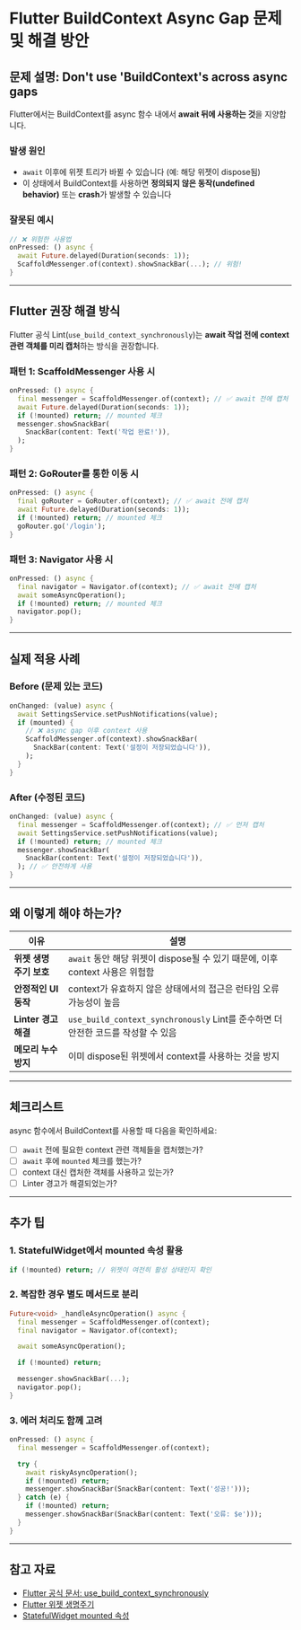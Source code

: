 # Flutter BuildContext Async Gap 문제 및 해결 방안

## 문제 설명: Don't use 'BuildContext's across async gaps

Flutter에서는 BuildContext를 async 함수 내에서 **await 뒤에 사용하는 것**을 지양합니다.

### 발생 원인

- `await` 이후에 위젯 트리가 바뀔 수 있습니다 (예: 해당 위젯이 dispose됨)
- 이 상태에서 BuildContext를 사용하면 **정의되지 않은 동작(undefined behavior)** 또는 **crash**가 발생할 수 있습니다

### 잘못된 예시

```dart
// ❌ 위험한 사용법
onPressed: () async {
  await Future.delayed(Duration(seconds: 1));
  ScaffoldMessenger.of(context).showSnackBar(...); // 위험!
}
```

---

## Flutter 권장 해결 방식

Flutter 공식 Lint(`use_build_context_synchronously`)는 **await 작업 전에 context 관련 객체를 미리 캡처**하는 방식을 권장합니다.

### 패턴 1: ScaffoldMessenger 사용 시

```dart
onPressed: () async {
  final messenger = ScaffoldMessenger.of(context); // ✅ await 전에 캡처
  await Future.delayed(Duration(seconds: 1));
  if (!mounted) return; // mounted 체크
  messenger.showSnackBar(
    SnackBar(content: Text('작업 완료!')),
  );
}
```

### 패턴 2: GoRouter를 통한 이동 시

```dart
onPressed: () async {
  final goRouter = GoRouter.of(context); // ✅ await 전에 캡처
  await Future.delayed(Duration(seconds: 1));
  if (!mounted) return; // mounted 체크
  goRouter.go('/login');
}
```

### 패턴 3: Navigator 사용 시

```dart
onPressed: () async {
  final navigator = Navigator.of(context); // ✅ await 전에 캡처
  await someAsyncOperation();
  if (!mounted) return; // mounted 체크
  navigator.pop();
}
```

---

## 실제 적용 사례

### Before (문제 있는 코드)

```dart
onChanged: (value) async {
  await SettingsService.setPushNotifications(value);
  if (mounted) {
    // ❌ async gap 이후 context 사용
    ScaffoldMessenger.of(context).showSnackBar(
      SnackBar(content: Text('설정이 저장되었습니다')),
    );
  }
}
```

### After (수정된 코드)

```dart
onChanged: (value) async {
  final messenger = ScaffoldMessenger.of(context); // ✅ 먼저 캡처
  await SettingsService.setPushNotifications(value);
  if (!mounted) return; // mounted 체크
  messenger.showSnackBar(
    SnackBar(content: Text('설정이 저장되었습니다')),
  ); // ✅ 안전하게 사용
}
```

---

## 왜 이렇게 해야 하는가?

| 이유                    | 설명                                                                              |
| ----------------------- | --------------------------------------------------------------------------------- |
| **위젯 생명 주기 보호** | `await` 동안 해당 위젯이 dispose될 수 있기 때문에, 이후 context 사용은 위험함     |
| **안정적인 UI 동작**    | context가 유효하지 않은 상태에서의 접근은 런타임 오류 가능성이 높음               |
| **Linter 경고 해결**    | `use_build_context_synchronously` Lint를 준수하면 더 안전한 코드를 작성할 수 있음 |
| **메모리 누수 방지**    | 이미 dispose된 위젯에서 context를 사용하는 것을 방지                              |

---

## 체크리스트

async 함수에서 BuildContext를 사용할 때 다음을 확인하세요:

- [ ] `await` 전에 필요한 context 관련 객체들을 캡처했는가?
- [ ] `await` 후에 `mounted` 체크를 했는가?
- [ ] context 대신 캡처한 객체를 사용하고 있는가?
- [ ] Linter 경고가 해결되었는가?

---

## 추가 팁

### 1. StatefulWidget에서 mounted 속성 활용

```dart
if (!mounted) return; // 위젯이 여전히 활성 상태인지 확인
```

### 2. 복잡한 경우 별도 메서드로 분리

```dart
Future<void> _handleAsyncOperation() async {
  final messenger = ScaffoldMessenger.of(context);
  final navigator = Navigator.of(context);

  await someAsyncOperation();

  if (!mounted) return;

  messenger.showSnackBar(...);
  navigator.pop();
}
```

### 3. 에러 처리도 함께 고려

```dart
onPressed: () async {
  final messenger = ScaffoldMessenger.of(context);

  try {
    await riskyAsyncOperation();
    if (!mounted) return;
    messenger.showSnackBar(SnackBar(content: Text('성공!')));
  } catch (e) {
    if (!mounted) return;
    messenger.showSnackBar(SnackBar(content: Text('오류: $e')));
  }
}
```

---

## 참고 자료

- [Flutter 공식 문서: use_build_context_synchronously](https://dart-lang.github.io/linter/lints/use_build_context_synchronously.html)
- [Flutter 위젯 생명주기](https://docs.flutter.dev/development/ui/widgets-intro#widget-lifecycle)
- [StatefulWidget mounted 속성](https://api.flutter.dev/flutter/widgets/State/mounted.html)
